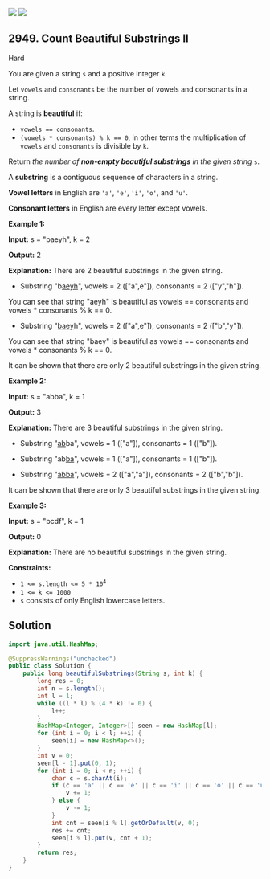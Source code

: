 [![](https://img.shields.io/github/stars/javadev/LeetCode-in-Java?label=Stars&style=flat-square)](https://github.com/javadev/LeetCode-in-Java)
[![](https://img.shields.io/github/forks/javadev/LeetCode-in-Java?label=Fork%20me%20on%20GitHub%20&style=flat-square)](https://github.com/javadev/LeetCode-in-Java/fork)

## 2949\. Count Beautiful Substrings II

Hard

You are given a string `s` and a positive integer `k`.

Let `vowels` and `consonants` be the number of vowels and consonants in a string.

A string is **beautiful** if:

*   `vowels == consonants`.
*   `(vowels * consonants) % k == 0`, in other terms the multiplication of `vowels` and `consonants` is divisible by `k`.

Return _the number of **non-empty beautiful substrings** in the given string_ `s`.

A **substring** is a contiguous sequence of characters in a string.

**Vowel letters** in English are `'a'`, `'e'`, `'i'`, `'o'`, and `'u'`.

**Consonant letters** in English are every letter except vowels.

**Example 1:**

**Input:** s = "baeyh", k = 2

**Output:** 2

**Explanation:** There are 2 beautiful substrings in the given string.

- Substring "b<ins>aeyh</ins>", vowels = 2 (["a",e"]), consonants = 2 (["y","h"]).

You can see that string "aeyh" is beautiful as vowels == consonants and vowels \* consonants % k == 0.

- Substring "<ins>baey</ins>h", vowels = 2 (["a",e"]), consonants = 2 (["b","y"]).

You can see that string "baey" is beautiful as vowels == consonants and vowels \* consonants % k == 0.

It can be shown that there are only 2 beautiful substrings in the given string.

**Example 2:**

**Input:** s = "abba", k = 1

**Output:** 3

**Explanation:** There are 3 beautiful substrings in the given string.

- Substring "<ins>ab</ins>ba", vowels = 1 (["a"]), consonants = 1 (["b"]).

- Substring "ab<ins>ba</ins>", vowels = 1 (["a"]), consonants = 1 (["b"]).

- Substring "<ins>abba</ins>", vowels = 2 (["a","a"]), consonants = 2 (["b","b"]).

It can be shown that there are only 3 beautiful substrings in the given string.

**Example 3:**

**Input:** s = "bcdf", k = 1

**Output:** 0

**Explanation:** There are no beautiful substrings in the given string.

**Constraints:**

*   <code>1 <= s.length <= 5 * 10<sup>4</sup></code>
*   `1 <= k <= 1000`
*   `s` consists of only English lowercase letters.

## Solution

```java
import java.util.HashMap;

@SuppressWarnings("unchecked")
public class Solution {
    public long beautifulSubstrings(String s, int k) {
        long res = 0;
        int n = s.length();
        int l = 1;
        while ((l * l) % (4 * k) != 0) {
            l++;
        }
        HashMap<Integer, Integer>[] seen = new HashMap[l];
        for (int i = 0; i < l; ++i) {
            seen[i] = new HashMap<>();
        }
        int v = 0;
        seen[l - 1].put(0, 1);
        for (int i = 0; i < n; ++i) {
            char c = s.charAt(i);
            if (c == 'a' || c == 'e' || c == 'i' || c == 'o' || c == 'u') {
                v += 1;
            } else {
                v -= 1;
            }
            int cnt = seen[i % l].getOrDefault(v, 0);
            res += cnt;
            seen[i % l].put(v, cnt + 1);
        }
        return res;
    }
}
```
